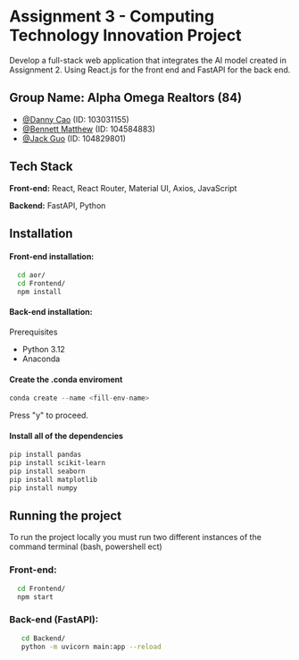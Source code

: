 
# Assignment 3 - Computing Technology Innovation Project

Develop a full-stack web application that integrates the AI model created in Assignment 2. Using React.js for the front end and FastAPI for the back end.


## Group Name: Alpha Omega Realtors (84)

- [@Danny Cao](https://github.com/vividskiess) (ID: 103031155)
- [@Bennett Matthew](https://github.com/bennettbijumathew) (ID: 104584883)
- [@Jack Guo](https://github.com/jackgguo) (ID: 104829801)


## Tech Stack

**Front-end:** React, React Router, Material UI, Axios, JavaScript

**Backend:** FastAPI, Python


## Installation

#### Front-end installation:

```bash
  cd aor/
  cd Frontend/
  npm install
```

#### Back-end installation:

Prerequisites
- Python 3.12
- Anaconda

#### Create the .conda enviroment
```python
conda create --name <fill-env-name>
```
Press "y" to proceed. 

#### Install all of the dependencies
```bash
pip install pandas
pip install scikit-learn
pip install seaborn
pip install matplotlib
pip install numpy
```

## Running the project 
To run the project locally you must run two different instances of the command terminal (bash, powershell ect)

### Front-end:
```bash
  cd Frontend/
  npm start
```

### Back-end (FastAPI):
```bash
   cd Backend/
   python -m uvicorn main:app --reload
```
